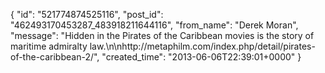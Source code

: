  {
   "id": "521774874525116",
   "post_id": "462493170453287_483918211644116",
   "from_name": "Derek Moran",
   "message": "Hidden in the Pirates of the Caribbean movies is the story of maritime admiralty law.\n\nhttp://metaphilm.com/index.php/detail/pirates-of-the-caribbean-2/",
   "created_time": "2013-06-06T22:39:01+0000"
 }
